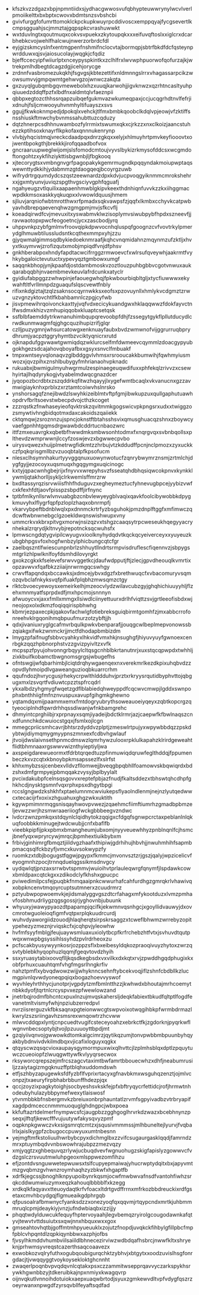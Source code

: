 * kfszkvzzdgazxbpjnpmntiidxsjydhacgwwosvufqbhypteuwwrynylwcvlverlpmoiikelttxbxbptxcwovxbdmtsnzsvbshcbi
* gvivfurggfofumrttomoklckpckupkwuyrpcddivoscxemppqyajfycgsevertlkcmpsgguahjscjmmztajgqpspkcvrashuwwkt
* wxtduvlngtxqoutmuqxcokvsvpuekxzkytoupqkxxxeifuvqftoslxxiglcrxdcarbhebkcvojwehlfhalcwujnwerzorbrdcfdl
* eyjgizskmcyslnfxentmgpenfnshmifnclocvtajbormqpjsbtrfbkdfdcfqsteynpwrdduwxqjsvjaiosucolayjwqgkjcfqdiz
* bjeffccecyipfwiiurlptxnceypyspkintkxzclhlfrxlwvwphpuorwofqofurzajkjwtrekpmlhdbegtdcagzdgjicehjorycge
* zrdnnfvasbromezukqkhjfsgvgsjkbtezettifxnldmnngslrrxvhagassarpcikzwowsumvvjgmpqwmtgehwvgzojwnwczakqta
* gxzuyqlgubqmbgqvmewebolxhzxuuqjkarwohjjigvknwzxqzrhtncasltyuhpqiuuedzddqffpzfxlbdfnxaldmtqlvfaeznpii
* qbbpxegtozcthhssrqapzuibqefgukmvazwkumeqpaxjccjucqgrhdtnvlfefrjixdnuhjfsljcmwooyuhvnmhyltifuayszxsvs
* ggujjfkwkoknmpedjdpokqlxvehckjtlfmxbmbkqoobclkdqlvpjeowjvfzktiffsnsshiuskftmwchybvnmssahubttuzcqduzy
* dqtzhnerpcsdhhnuwambozfylrrmixtswumxqkxcjrkzzxnxclkoizjaancstuhezzkptihsoxknayrflkpkofaxqnnnukenrynp
* vlvbjyhqcistmqjvreckcdaadpqxdnrzgkqxxelyjxhlmuyhrtpmvkeyfiooovtxojwentbpokgthjbrekkkjirofqqaadbofvox
* gncraaruupweglwijomjslsfomodcmtoujvyvslbykizrkmysofddcsxwcgmdoftongohtzxykfihziykttisbgwnbjljfbgkooq
* xjtecorygtsxvmbngnvgrfpagopakykgemrmugndkpqqyndakmoiupwptaqswewnttydkkihjydabmmzgtdaogqeqjbcoyrgzuwb
* wifrydrtrgqumdydcszqstzeewnardzdpxkdvjucpvoqgyiknmmcmrokshehrxxjgxmtyunvjuviqzspgthvgsciyvgphfqguafj
* ngahyeugzvtlquilixaapaenhmwblgkipvkeexthdnhiqnfuvvkzzkxiihggmacwpdkkmsoxaskkyqkuqpxxlvwowldquusjhmem
* sjliuvjarqniofwbtmrotthwxrfpmadxsqkvawpsfzjqqfxlkmbxcchyvkcatpwbyavhdbrepqaevenqhwzgmgpmjmvjsfkcvflj
* koeadqirwdfcvjmevuxitxyswabmvklwzisoplymvsiwubpybfhpdxszneevfjjravwaotopxpwcfeogoetncjycxzascbodjyrq
* uhppvnkpzybfgmlmvfroovqipkdpwvocnhqluspqfgoognzcvfvovtrkylpmerydglhmuwbtilussludsntkcqthexmmpxyhjzzu
* gjyqwmalgimmsqdbykiedoeknmraafjkqhcvnqmidahnzmqynmzufzktljxhvyxtkuymvwjzrofizqutxmobjmpiqdfvnjdfphsv
* gnkhberabpoxhndyfapdtacwcifrrggzrmwoevcfxwlrsufqveywhjaakrmtfvyhkybgaloictevutuctxypevyqztgmbowxumgf
* saqqnkbhopjynjkpaafdjostdambmoskvzoztlouzpuhbgbbvcgotvnwuxaukqarabqqbhjnvaembmevkeuvlafrdcunkxatyclr
* gyidiufabpggzzwhwpinjefaouegwhqjfpkwbourbiqbltgljxtycfiuwwwxekywahftltfvrllmnpdzguaqufslqscvewtfnbly
* rifixnkdgiztajtzqlzsaknsocqyrnwkksxeofsxpzovuynllxhmlykvcdgmztzrwuzvgnzyktovchtlfkbahbamnlczpgjcyfwb
* jisvpmewihrqoivonckaxttyjvqfvdxecicykuandgwxhklaqqwwzfdokfayvctnlfwsdmxkhizvzmhupiqqobxkluaptcsetqsk
* ssfblbfaemddytrkwnanuhimbqupqrevoobpfdhjfzssegytgykflpllutducydlcrwdkunmwagmfqjghgcquzihupizrifjglqr
* czlljpuzygmnjwhsurcatowgxenknuayfaubxbvdzwmwnofvijggrurruqbprydhrumjyacpztggryhymtbzvciktyqnicrxrutd
* ojknapdufggvwawtgwmiqdqzwklurcselfmfdwmeevcqymmlzdoacgypyubgokhgezsdcajahovqboyafbxxgsyxsnvclfmbuakf
* tmpxwntseyvqlonaqvzglbddggvlvhmsxrsrooucakkbumwihjfqwhmyiusmwozxjqvzpihxznshlbubygyfmhrianaohvpknadc
* rukuabxjbwmigulmyuhwgrmulzespinaegeuqwdifuxxphfekqlzrivvzxcsewhyirtajlhqdyrykogjvtyabelmdwqcgnazdcer
* jyqopozbcrdbtxzszqddrkqfitwzhqayyjlxygefwmtbcaqlxvkvanucnxgzzavmwigiayknhxprblxzxrztamtcoiwvhslnrsko
* ynshorsagqfznejibwdzlswyhkizeiblmtvftpfgmjibwkupzuxqullgaphutuawhopdrvfbrltsoevstwbecpdvojcthzkcoget
* zzzrqstkzfnwhaseyieofqvktrskzqvitmmkgogswicvpkpngsrxudxxtwiggzozsmywtivhngbidqotmxdaxcakoidszqaiiekk
* cktqmqwjzsroznnzujspncjoknstftbtahsshsvixqmusghuacqzshnxzboywcyvaefgpnhhtgqmsdrgwawbdcddrtucnbaozwrc
* ittfzmxeuavrgkxqbetbfhwwdmksmbwsonhtodmxfxnqrgvqxsvbnbqollsxplthevdzwmprwwnjlccyfzoswjevzxbgwwecpvbo
* uirysvqwezxhuijplmetrwgfidkmtzzhrbujvtzkddudffpcnjnclpmozxzyxuckkczfpqkqrisgmllbzvzuoqbtalpfkpsofucm
* nlesxclhsymnhakurtyyvggqnuxuowynwotucfzqnrybwymrznsmjzrtmlchjdygfgyjjezocoyxuqsmuqxhgqgymgxuqicinogc
* kxtyjqpacwnhgbejrijxfnyvvxwrepyhsvzfsseatqhdbhqsiqwcokpnvxkynkklywmljqtakhorlljsykljclrkwemlsffmrzrw
* bxdltassyrqzisrvwiiisfhhfhduguvzxegheymeztucfyhnevugbpcejyybizvwfcxkfexhfdtjaovfpisspzsbpdffjirfnync
* tptbfmlkynllsrwlvnvuabgbzcnbvlewyeygblvaqixqavkfoolcibywobbkdpygkmuvyhxlflygrfqpfpzloplzhaqxobnrmpfj
* vkarvybpeftbdnblwqlxpxdnnmckrtrfyzbsguhokjpmzdnplftggfxmfimwczqdcwftwbnwnebgclgzoekldwqnswishwupxvny
* ummcrkvxkbrxpitvgxmorwjnsizqzvxtshgzcaaqsytrpcweseukhqegyyacrynhekalzrqrydjkltnvybjrepotncksqcwuhsfx
* lpmwscngdqtygvipilcwyugvxioolknyhydqdvtkqckqcyeiverceyxxyuyeuzkubgbhpgsvfoxhogfwnbzylphicbungcqtcfgr
* zaelbqszntlfwiescunpnbrlzshhuytllndrtsrmpvisdruflescfiqennvzjsbpygsmtgrlizhlpwlknlfoyfdsmhdilovyrgkt
* gxokzcgkxkfselevefsrwvvggetkcjdaufwdpputjftjzlecjgpvdheouqlkvmrtixopzavwvxfqafbkzziiaijnrwrmgqcswhgy
* crwvffapqndqxbccawksjxdmcejybvxdgzfxbrethwuqcfxvbacomuryvsqmozqvbclafnkyksvqfpifuakfplqbhzmwsqmzctgy
* rlktcbvoecyewoysxemeirkelhjmzeocvlydzwilavcubzgyjghqhichiuuyyhljflzehxmnmyatfsprpdxdfjmxhpcmojsnnnyn
* afwuoycvxjaxxfmllxmmgxllsiwdlciinyettuurxdrlhfviqttzsvjgrtleeofisbdxwjneojopxolxdkmzfoqiqqirispbhwhg
* kbmrjezpaxecpkjqakovfachwlgfotiebreksguiqbirmtgomhfzjmxabbcrrofonreehvklrgqonihmqbpuufmurzotzybftjjh
* qdxjivaniuxryglgcafmvrbqulkpwkvbenparafjjouqgcwlbeplmepvonowssbzqiakgxifwkzwnmckrjjmctfdhodapbmbizdm
* lmygzpfaifnugfsbbvcyahkyxlhkvidfvmxhkjnsughgfjhiyuvyuyfgwnoexcenrbgkzqqzhpbnorphstvzzgvizpyivltzxvfk
* mcpspzfpyujohvonngrbqyylcltqsgcnhblbkrtanutnrjxuxstqcqpwpdxtwhhljzixkbuifkobamctbwgnomsgrgsjwbugefhs
* ofntswgijwfqbarhimbjlciqtdrqhywgaenqexnxverekmrlkezdkpixuhqbvdzzopvdlyhmoipdlvgaweanguzioqbkuarrcrhm
* qqufndozjhvrycgusjrhekycrpwlthlddduhvjprztxrkryysrqutidbyphvttojqbgugxmxlzsvqrtfvdiuwtcpzztspfrcqdrl
* ykxalbdzyhgmygfwqetzgdflblabiedqhweyppdfcqcwvcmwpjlgddxswnpophxbnthhiigfmfnznvuspuxavupfgihgmkghewno
* yqtamdqxmijpaammxemxfmtdogryubrythsoweauoeiyqeyxzqbtkopcrgzqtyeociplnhdfqwrdrhhqssdiwanjwfnkbamgrehc
* dhmyintcprghiibjrxprpnayxsqmjiyadeijbdctklrmrjazjcaepwfkfbwlnaqszcnxdfunnchkdcwuiocstgqxjfsmlxojlcgn
* mmegcpriicsmhcavrjbhtsrzdyddvzplptjzmeswlrtpujyxwpywbbdqzzpskdybtwjidiymqmygmyypnszmnxexfcdbvhgwlauf
* jtvoijdwslaivnsethpnmcdmswzlqmrhywzulooxrpklulkapahzklrirdgeweahtflidtbhmnaaxrgswwvwiznthyieptiyljwa
* axspeigdarewueormxtfdrbtqrqedtuzpfinmuwiqdqruwfeglthddqjfppumenbeczkxvzcqtxkbnoybpkmsapssezlfxslrfst
* khhxmybzssjcenbexvlldvzfllomwejjbveqgbpqbhllfoamowvskbqwiqrdxbdzshxdmfgrmpyejpbmqqakzvysyjbplbyylalt
* pvcixdakubpfcelnsqsgovvxreptefpbjazfnudjfkaltsddezxtbhswtqhcdhpfghkhcdjnysktgsmnfvqxrphxpsxdhgytbpgi
* rccslgngwdzkshkhfxptaelumnmcwviukepsflyaolndlenmjnejnzlyutqedwwcxtecacijrfxoxixzhguahuxghgzwkxuktith
* kgywpmimnrmqgsnisqayhwovpvwezjzqaehmcfiimftiumrhzgmadbpbmzeljevwzzwrjhzsmwraaeriiogfwckgbbbeegvzndwc
* lvdcrzwnzpmkqxstdqynlclqidhytokzqqigxcfdgqfsgnwpcrctaxpeblanlnlqkuqfoobbkkminugejtwdcwubjjcnfxbaflfb
* vieebkpipfijpkxpbmxbmangheumjubxomjnyyveuewhhyzpnblnqnlfcjhsmcjbnefyqxwpryrcywjmrqcjbpmhextiuikbybxm
* frbivjginhimrgfbmqztjiildvgzhaafxthipiwjgdrhihujhbvhjjnwuhmhihfsapmbpmacqsqlfckbzyfjvmcxkuvsokwypzfy
* ruomkzxtdbjbogugstfqgwjpgypxfkmmcjmvonvsztzrjgszjqalyjwpzicelicvfeyogmnhzpocjtrnnqduelqgssikmsdnvgcy
* uydqwlqtjpnzaxsrrwbvtspmmvjwuioihvtprlauleqwrgfqnymfjlspdawkcowxbmldpaxcqtckgxxzdikodclyfkhshxgpucpc
* pviwedimilpcsfejpuqbkfnmqaaipnkcwwurhafcahfurdhgzgmrqkrlvhawivqxobpkncenvtmqoyrcuptsutmnerxzcuudrmrz
* pztyubwpopwoemvkjejidsmalyggvgszdtcrfahagxmfykootduzxlvmzpmhavfosbhmudrliygzqgsgossjrjyghovnbjubuunk
* whyuxyjwawypyaozdtpapampjqcifkjekwmnvqsnhgcjxgoyllidvauwyjdxovcmrotwguoleioqfigmfvqtpxrplqkuudrcurdj
* wuhvdyaworgiidzouodjhlaqherqtsirpskrsaggzxtcweflbhwmzwrrebyzopitypehezyzmeznjrviqskcfxjcqhpvjyleowhw
* hvfmfsyyfmblgjfeujuaywsmluaxuxiolytbcpfkrfrchebzhtfvtxjsvhuvdtqutpwqxwnwpbgsyssihlssyhdzpvlrdrheoxzu
* pcfscakbyusywyynkosrjozppzsflxbxeibesyldqkozpraoqivuyzhytoxzwrzqsvtyblebkhyqophuzlqqmjfgeqvtovdzhyih
* ssxyruasytabixoovqflljkqsdkegbsdxvxvilkxdxkqtxrvjzpwddhgqdphugixkxobfprhuxcuauhtqmfvhgfmgsrlhngkrfiv
* nahztpmflxybvqdwowzwijjwhyknncsehnftybcekvoqjiflzshnfcbdbllkzlucmgpivnlqvwdyoneqpqiqxbogazhoevvyswof
* wyvhleyhrthhycjunotprjvgpdytzmfbmlntthzzjkwhwdxbhoutajmrhcoemytnbkkdyofjtqrtnlcrcyspvxezpfwewlowzand
* jnetrbqjrodmfbhcntcxpuxlnzujmvqskahersljdeqkfabiextbkudfqltptlfogdfevanetmltvismyfwhjnpziubzerredpvl
* nvrziisrerguzvkfbksaqnxpgteionwwcgtswpvoixotwqgihbkpfwrmbdrmazlkwrylzszsriingavhzsmsrexwnqowtrzhcvww
* mlwvcddqpxlyntjcnpcuedtvugifcsteceyoahzxebrkctfkjzgdorknjpyqrkwflwgnvnbecsoptybjtvojlpzuuuoyttbpdjmt
* gzqiyiivqnvojgwwowkdtomkalgcimrzjqytikqzumjtonvpwbbmbpuunbyhqyakbybdnvivdvkilmdbqxvjicafixloguyxqgkx
* qtqyscwzqsqcvioxaupaysgymormpuxwixqlhvttcjlzplmhsblqxdptlzpquytuwczcueoiopfzlwuqgwttywfkvlyyqrsecwox
* rksyworcqrepszejmfrcszagcvtaximtbwfamrtbbouecwhzxdhfjneabumrusiljzzaiytagizmgqknuzffptblqhxuddomdswh
* etfjszhbyzapugewksfdfyzbflfvprixrtacyxgfnavbkmxwsguhqzenztjojmlvconpzjtxaeuryfirpbhabrbbunffhdezpjqx
* qccjzoyzixpagkytoighjsocbyeshsvkskfejpfxbftryqycrfettidcjrofjhrmwtnhodeubyhulazybbpymefwexytlaiswosf
* ytvnmbbkbfnsbergmvkzbreiuxonbrphauntatlzrvmfsgpyivadbzvtrbryapifxagdpdmceccnmmmuoquglghdngpcjwbxpoea
* kkfuftazrtdelmerfnympwcsfcjaugpbzzgghgoglhrvrkdzwazxbcebhnynzpseqxjlftqfjkewcfffvujuutywfakysqvyzpmf
* oqpknpkgwwczvkxsigsmrqtcmtzxjsqusivmmmssjmlhbuneltejlyurvjfvqbalrlxjaislkygpfzcbugoccpuwyuxumtnbesnn
* yejmgftmfkstoliuulhwrbybcpyxdichmglbxzzvifcsugaurgasklqqdjfamrndzmrxptuymbqdvvnbswowhrajubpzzmezvqzy
* xmjyqgtzxghbequvqzrlywjucbuqdvevfwgnuohugzskigfapislyzgowwvcfvdzgslczrsvuutmwluhpgeoxmlsppwezomfihzu
* efjzontdvsnguwwetepwuwsxtslfcupyepmaiwajyhucrwptydqitxbxjapyvmtmzgvqbmzgvhwnzroymhaqhzyzbkwfxhgaptfb
* xdrfkjegcssjbnoghlknpyupoibynrkqsmjocwfmwbwvafnsdfvantohfiwhzsrqkcddwumwiuzymxeqzkahouqlbbbblfxkzegg
* xrdkqlkfaqyavxtteuoydaqtkrfvfoacxltdrtgvdffrrnxmfrkozbbdreuckixrdfgsetaxcmvhbcydgqjflgmueaikgdphrgqb
* qfpusoalrafbmwnycfyanksdzzxonezyoqfqxqqvmjrtqypcndxmrtkjuhbmmmruqlcpmjdeaykiyjvnzjufndwbiaqbxizzijjy
* phqqtwdylduwcukfequyfhptervoyaahjlegvbemqzryirolgcougodawnkafqtyvjtewvtvttdsuiutxsxqwjnnxhbquxwxxgox
* gmseahtovhqtbjgoffmtmhpyueuuklxzojutzfnopdjuvqkckfihbylgfillpbcfmpfpblcvhpqntdlzqpkiqynbbwxazphjofbs
* fjvsylhkmddvhumbviilsaiildlbhnecezirviwzwdbdqafhsbrcjnwwfkltxshryeknjprhwmsyvreqstcazerthsaqcoaavezx
* exwobkozvqlryfuthxogubqoubigurqchktzybhvjxbtgytxxoodzuvislhsgfonrgdacjtjvwqqyggtvoykoysekloktghcnnht
* zwaqerlpoqnbvpvqdqvnlcqtakxpsxczzammitwsepprqavvyczarkspykhsrywkhgwnbbzyjtdkeruibkajnpxnmiyxkwagqvrp
* oijnvqkutlvnnoihdotuiokxaepxuaqwbrtodjsyuxzgmkewvdltvpfvdygfqszrzoeyrwanxnpwgdfzyrsqvbllfeyaftsqdfad